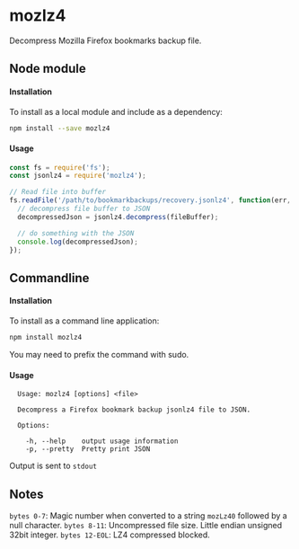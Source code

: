 # mozlz4

Decompress Mozilla Firefox bookmarks backup file.

## Node module

#### Installation
To install as a local module and include as a dependency:
```bash
npm install --save mozlz4
```

#### Usage
```javascript
const fs = require('fs');
const jsonlz4 = require('mozlz4');

// Read file into buffer
fs.readFile('/path/to/bookmarkbackups/recovery.jsonlz4', function(err, fileBuffer) {
  // decompress file buffer to JSON
  decompressedJson = jsonlz4.decompress(fileBuffer);

  // do something with the JSON
  console.log(decompressedJson);
});
```

## Commandline

#### Installation
To install as a command line application:
```bash
npm install mozlz4
```
You may need to prefix the command with sudo.

#### Usage
```none
  Usage: mozlz4 [options] <file>

  Decompress a Firefox bookmark backup jsonlz4 file to JSON.

  Options:

    -h, --help    output usage information
    -p, --pretty  Pretty print JSON

```

Output is sent to `stdout`

## Notes

`bytes 0-7`: Magic number when converted to a string `mozLz40` followed by a null character.
`bytes 8-11`: Uncompressed file size.  Little endian unsigned 32bit integer.
`bytes 12-EOL`: LZ4 compressed blocked.

